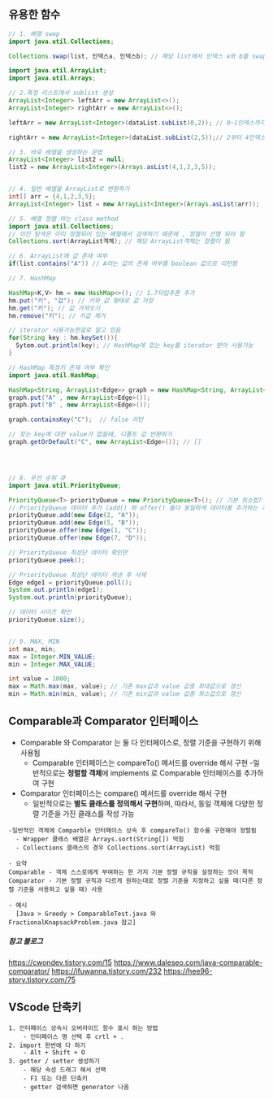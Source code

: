﻿## 유용한 함수
```java
// 1. 배열 swap
import java.util.Collections;

Collections.swap(list, 인덱스a, 인덱스b); // 해당 list에서 인덱스 a와 b를 swap 함 

import java.util.ArrayList;
import java.util.Arrays;

// 2.특정 리스트에서 sublist 생성
ArrayList<Integer> leftArr = new ArrayList<>();
ArrayList<Integer> rightArr = new ArrayList<>();

leftArr = new ArrayList<Integer>(dataList.subList(0,2)); // 0~1인덱스까지 뽑아서 새로운 배열 생성

rightArr = new ArrayList<Integer>(dataList.subList(2,5));// 2부터 4인덱스까지 뽑아서 새로운 배열 생성 

// 3. 바로 배열을 생성하는 문법 
ArrayList<Integer> list2 = null;
list2 = new ArrayList<Integer>(Arrays.asList(4,1,2,3,5));


// 4. 일반 배열을 ArrayList로 변환하기
int[] arr = {4,1,2,3,5};
ArrayList<Integer> list = new ArrayList<Integer>(Arrays.asList(arr));

// 5. 배열 정렬 하는 class method 
import java.util.Collections;
// 이진 탐색은 이미 정렬되어 있는 배열에서 검색하기 때문에 , 정렬이 선행 되야 함 
Collections.sort(ArrayList객체); // 해당 ArrayList객체는 정렬이 됨

// 6. ArrayList에 값 존재 여부 
if(list.contains("A")) // A라는 값의 존재 여부를 boolean 값으로 리턴함 

// 7. HashMap

HashMap<K,V> hm = new HashMap<>(); // 1.7타입추론 추가 
hm.put("키", "값"); // 키와 값 형태로 값 저장
hm.get("키"); // 값 가져오기 
hm.remove("키"); // 키값 제거 

// iterator 사용가능한걸로 알고 있음
for(String key : hm.keySet()){
  Sytem.out.println(key); // HashMap에 있는 key를 iterator 받아 사용가능 
}

// HashMap 특정키 존재 여부 확인 
import java.util.HashMap;

HashMap<String, ArrayList<Edge>> graph = new HashMap<String, ArrayList<Edge>>();
graph.put("A" , new ArrayList<Edge>());
graph.put("B" , new ArrayList<Edge>());

graph.containsKey("C");  // false 리턴 

// 찾는 key에 대한 value가 없을때, 디폴트 값 반환하기 
graph.getOrDefault("C", new ArrayList<Edge>()); // []




// 8. 우선 순위 큐 
import java.util.PriorityQueue;

PriorityQueue<T> priorityQueue = new PriorityQueue<T>(); // 기본 최소힙? T타입의 정렬기준 따르는듯?
// PriorityQueue 데이터 추가 (add() 와 offer() 둘다 동일하게 데이터를 추가하는 기능을 제공함) : (1) 데이터를 넣기
priorityQueue.add(new Edge(2, "A"));
priorityQueue.add(new Edge(5, "B"));
priorityQueue.offer(new Edge(1, "C"));
priorityQueue.offer(new Edge(7, "D"));

// PriorityQueue 최상단 데이터 확인만 
priorityQueue.peek();

// PriorityQueue 최상단 데이터 꺼낸 후 삭제
Edge edge1 = priorityQueue.poll();
System.out.println(edge1);
System.out.println(priorityQueue);

// 데이터 사이즈 확인 
priorityQueue.size();


// 9. MAX, MIN 
int max, min;
max = Integer.MIN_VALUE;
min = Integer.MAX_VALUE; 

int value = 1000;
max = Math.max(max, value); // 기존 max값과 value 값중 최대값으로 갱신
min = Math.min(min, value); // 기존 min값과 value 값중 최소값으로 갱신

```


## Comparable과 Comparator 인터페이스
- Comparable 와 Comparator 는 둘 다 인터페이스로, 정렬 기준을 구현하기 위해 사용됨
  - Comparable 인터페이스는 compareTo() 메서드를 override 해서 구현
    -일반적으로는 **정렬할 객체**에 implements 로 Comparable 인터페이스를 추가하여 구현
- Comparator 인터페이스는 compare() 메서드를 override 해서 구현
  - 일반적으로는 **별도 클래스를 정의해서 구현**하며, 따라서, 동일 객체에 다양한 정렬 기준을 가진 클래스를 작성 가능

```
-일반적인 객체에 Comparble 인터페이스 상속 후 compareTo() 함수를 구현해야 정렬됨 
  - Wrapper 클래스 배열은 Arrays.sort(String[]) 먹힘 
  - Collections 클래스의 경우 Collections.sort(ArrayList) 먹힘 

- 요약 
Comparable - 객체 스스로에게 부여하는 한 가지 기본 정렬 규칙을 설정하는 것이 목적
Comparator - 기본 정렬 규칙과 다르게 원하는대로 정렬 기준을 지정하고 싶을 때(다른 정렬 기준을 사용하고 싶을 때) 사용

- 예시 
  [Java > Greedy > ComparableTest.java 와 FractionalKnapsackProblem.java 참고]
```

##### 참고 블로그 
https://cwondev.tistory.com/15
https://www.daleseo.com/java-comparable-comparator/
https://ifuwanna.tistory.com/232
https://hee96-story.tistory.com/75


## VScode 단축키 
```
1. 인터페이스 상속시 오버라이드 함수 표시 하는 방법
    - 인터페이스 명 선택 후 crtl + . 
2. import 한번에 다 하기 
    - Alt + Shift + O
3. getter / setter 생성하기 
    - 해당 속성 드래그 해서 선택 
    - F1 또는 다른 단축키 
    - getter 검색하면 generator 나옴 
```